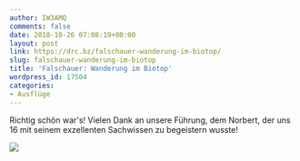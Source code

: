 ```yaml
---
author: IW3AMQ
comments: false
date: 2018-10-26 07:08:19+00:00
layout: post
link: https://drc.bz/falschauer-wanderung-im-biotop/
slug: falschauer-wanderung-im-biotop
title: 'Falschauer: Wanderung im Biotop'
wordpress_id: 17504
categories:
- Ausflüge
---
```


Richtig schön war's! Vielen Dank an unsere Führung, dem Norbert, der uns 16 mit seinem exzellenten Sachwissen zu begeistern wusste!

![](https://drc.bz/wp-content/uploads/2018/10/20181020_120158-1024x576.jpg)
